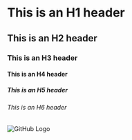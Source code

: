 # This is an H1 header
## This is an H2 header
### This is an H3 header
#### This is an H4 header
##### This is an H5 header
###### This is an H6 header
![GitHub Logo](https://github.githubassets.com/images/modules/logos_page/GitHub-Mark.png)
